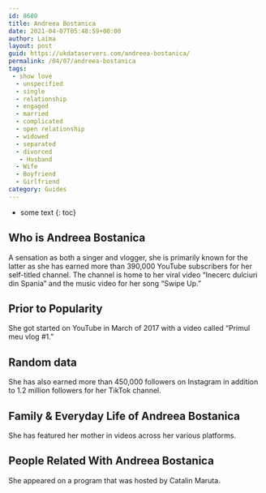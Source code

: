 ```yaml
---
id: 8680
title: Andreea Bostanica
date: 2021-04-07T05:48:59+00:00
author: Laima
layout: post
guid: https://ukdataservers.com/andreea-bostanica/
permalink: /04/07/andreea-bostanica
tags:
 - show love
  - unspecified
  - single
  - relationship
  - engaged
  - married
  - complicated
  - open relationship
  - widowed
  - separated
  - divorced
   - Husband
  - Wife
  - Boyfriend
  - Girlfriend
category: Guides
---
```


* some text
{: toc}


## Who is Andreea Bostanica
                  
                  
                  
A sensation as both a singer and vlogger, she is primarily known for the latter as she has earned more than 390,000 YouTube subscribers for her self-titled channel. The channel is home to her viral video &#8220;Inecerc dulciuri din Spania&#8221; and the music video for her song &#8220;Swipe Up.&#8221;
                  
              
            
              
            
                
                
                
## Prior to Popularity
                  
                  
                  
She got started on YouTube in March of 2017 with a video called &#8220;Primul meu vlog #1.&#8221;
                  
              
            
              
            
                
                
                
## Random data
                  
                  
                  
She has also earned more than 450,000 followers on Instagram in addition to 1.2 million followers for her TikTok channel.
                  
              
            
              
            
                
                
                
## Family & Everyday Life of Andreea Bostanica
                  
                  
                  
She has featured her mother in videos across her various platforms.
                  
              
            
              
            
                
                
                
## People Related With Andreea Bostanica
                  
                  
                  
She appeared on a program that was hosted by Catalin Maruta.
                  
              
            
              
            
                
              
            
              
              
            
            
              
            
          
          
          